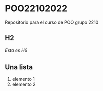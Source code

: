 # POO22102022
Repositorio para el curso de POO grupo 2210

## H2
###### Esta es H6

## Una lista

1.  elemento 1
1. elemento 2

